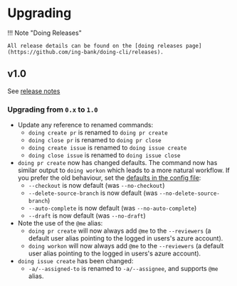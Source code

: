 # Upgrading

!!! Note "Doing Releases"

    All release details can be found on the [doing releases page](https://github.com/ing-bank/doing-cli/releases).

## v1.0

See [release notes](https://github.com/ing-bank/doing-cli/releases/tag/v1.0)

### Upgrading from `0.x` to `1.0`

- Update any reference to renamed commands:
    - `doing create pr` is renamed to `doing pr create`
    - `doing close pr` is renamed to `doing pr close`
    - `doing create issue` is renamed to `doing issue create`
    - `doing close issue` is renamed to `doing issue close`
- `doing pr create` now has changed defaults. The command now has similar output to `doing workon` which leads to a more natural workflow. If you prefer the old behaviour, set the [defaults in the config file](../reference/config_file.md#setting-command-defaults):
    - `--checkout` is now default (was `--no-checkout`)
    -  `--delete-source-branch` is now default (was `--no-delete-source-branch`)
    - `--auto-complete` is now default (was `--no-auto-complete`)
    - `--draft` is now default (was `--no-draft`)
- Note the use of the `@me` alias:
    - `doing pr create` will now always add `@me` to the `--reviewers` (a default user alias pointing to the logged in users's azure account).
    - `doing workon` will now always add `@me` to the `--reviewers` (a default user alias pointing to the logged in users's azure account).
- `doing issue create` has been changed:
    - `-a/--assigned-to` is renamed to `-a/--assignee`, and supports `@me` alias.





